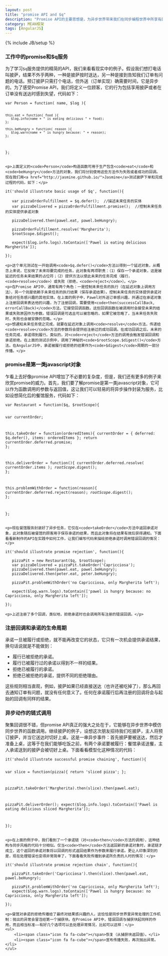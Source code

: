 ```yaml
---
layout: post
title: "promise API and $q"
description: "Promise API的主要思想是，为异步世界带来我们在同步编程世界中所享有的那些便利之处，比如链式方法调用和错误处理。AngularJS拥有非常轻量化的Promise API实现——$q服务。为数不少的AngularJS服务相当依赖promise风格的API，为了使用这些服务，需要熟悉$q。"
category: MEAN框架 
tags: [AngularJS]
---
```

{% include JB/setup %}

<div class="p-section">
	<h3>工作中的promise和$q服务</h3>
	<p>为了学习<code>$q</code>服务提供的精简的API，我们来看看现实中的例子。假设我们想打电话叫披萨，结果不外乎两种，一种是披萨按时送达，另一种是接到告知我们订单有问题的电话。预订披萨只需打个电话，但外送（订单实现）确需要时间，它是异步的。为了感受Promise API，我们将定义一位顾客，它的行为包括享用披萨或者在订单没有送达时感到失望，代码如下：</p>
<pre><code class="javascript">var Person = function( name, $log ){

	this.eat = function( food ){
	   $log.info(name + " is eating delicious " + food);
	};

	this.beHungry = function( reason ){
	   $log.warn(name + " is hungry because: " + reason);
	};

};
</code></pre>

	<p>上面定义的<code>Person</code>构造函数可用于生产包含<code>eat</code>和<code>beHungry</code>方法的对象，我们将分别使用这些方法作为失败或者成功的回调。现在我们用<a href="http://jasmine.github.io/">Jasmine</a>测试披萨下单和完成过程的代码，如下：</p>
<pre><code class="javascript">it('should illustrate basic usage of $q', function(){

   var pizzaOrderFulfillment = $q.defer();  //描述未来任务的实体
   var pizzaDelivered = pizzaOrderFulfillment.promise();  //控制未来任务的实体提供承诺对象
   
   pizzaDelivered.then(pawel.eat, pawel.beHungry);
   
   pizzaOrderFulfillment.resolve('Margherita');
   $rootScope.$digest();
   
   expect($log.info.logs).toContain(['Pawel is eating delicious Margherita']);

});
</code></pre>

	<p>这个单元测试在一开始调用<code>$q.defer()</code>方法以得到一个延迟对象，从概念上来说，它反映了未来将要完成的任务，此对象有两项职责：（1）保存一个承诺对象，这是被延迟的任务未来结果的占位符；（2）提供方法以使此未来的任务完成（履行，<code>resolve</code>）或失败（拒绝，<code>reject</code>）。</p>
	<p>在Promise API中，通常有两个角色：一是控制未来任务的执行（在延迟对象上调用方法），另一个则是依赖于未来任务的执行结果（保存承诺结果）。控制未来任务的实体提供承诺对象给对任务感兴趣的其他实体。在上面的例子中，Pawel对外送订单感兴趣，并通过在承诺对象上注册回调来表达他的兴趣，为了注册回调，需要使用<code>then(successCallBack, errorCallBack)</code>方法，它接受回调函数。这些回调函数在被调用时会接受未来的结果或失败原因作为参数。错误回调是可选且可以被忽略的，如果它被忽略了，当未来任务失败时，失败也会被安静的忽略。</p>
	<p>想通知未来任务使之完成，就要在延迟对象上调用<code>resolve</code>方法，传递给<code>resolve</code>方法的参数将会提供给注册过的成功回调。在成功回调之后，未来的任务完成，承诺得到履行。类似的，对<code>reject</code>方法的调用会触发错误回调和承诺拒绝。在上面的测试示例中，调用了神秘的<code>$rootScope.$digest()</code>方法。在AngularJS中，承诺被履行或拒绝的结果作为<code>$digest</code>周期的一部分传播。</p>
</div>

<div class="p-section">
	<h3>promise是第一类javascript对象</h3>
	<p>乍看上去好像promise API增加了不必要的复杂度，但是，我们还有更多的例子来欣赏promise的威力。首先，我们要了解promise是第一类javascript对象，它可以作为函数调用的参数与返回值，这让我们可以轻易的将异步操作封装为服务，比如设想简化后的餐馆服务，代码如下：</p>
<pre><code class="javascript">var Restaurant = function($q, $rootScope){

   var currentOrder;
   
   this.takeOrder = function(orderedItems){
      currentOrder = {
	     deferred: $q.defer(),
		 items: orderedItems
	  };
	  return currentOrder.deferred.promise;
   };
   
   this.deliverOrder = function(){
      currentOrder.deferred.resolve( currentOrder.items );
	  $rootScope.$digest();
   };
   
   this.problemWithOrder = function(reason){
      currentOrder.deferred.reject(reason);
	  $rootScope.$digest();
   };

};
</code></pre>

	<p>现在餐馆服务封装好了异步任务，它仅在<code>takeOrder</code>方法中返回承诺对象，此对象随后被餐馆的顾客用于保存承诺的结果，而且此对象将在结果有效后获得通知。下面看看新制作的API在实践中如何工作，让我们编写代码来描绘拒绝承诺时调用错误回调的情况：</p>
<pre><code class="javascript">it('should illustrate promise rejection', function(){
   
   pizzaPit = new Restaurant($q, $rootScope);
   var pizzaDelivered = pizzaPit.takeOrder('Capricciosa');
   pizzaDelivered.then(pawel.eat, pawel.beHungry);
   pizzaDelivered.then(peter.eat, peter.beHungry);
   
   pizzaPit.problemWithOrder('no Capricciosa, only Margherita left');
   
   expect($log.warn.logs).toContain(['pawel is hungry because: no Capricciosa, only Margherita left']);
   
});
</code></pre>
	<p>上述注册了多个回调，类似地，拒绝承诺时也会调用所有注册的错误回调。</p>
</div>

<div class="p-section">
	<h3>注册回调和承诺的生命周期</h3>
	<p>承诺一旦被履行或拒绝，就不能再改变它的状态，它只有一次机会提供承诺结果，换句话说就是不能做到：</p>
	<ul>
		<li><span class="icon fa fa-cube"></span>履行已被拒绝的承诺。</li>
		<li><span class="icon fa fa-cube"></span>履行已被履行过的承诺以得到不一样的结果。</li>
		<li><span class="icon fa fa-cube"></span>拒绝已被履行的承诺。</li>
		<li><span class="icon fa fa-cube"></span>拒绝已被拒绝的承诺，提供不同的拒绝理由。</li>
	</ul>
	<p>这些规则相当直观，例如，披萨如果已经直接送达（也许还被吃掉了），那么再回去通知订单有问题，就没有任何意义了。任何在承诺履行后再注册的回调将会与起始的回调有同样的结果。</p>
</div>

<div class="p-section">
	<h3>异步动作的链式调用</h3>
	<p>聚集回调很不错，但promise API真正的强大之处在于，它能够在异步世界中模仿同步世界的函数调用。继续披萨的例子，设想这次朋友招待我们吃披萨，主人将预订披萨，并当它送达时切好上桌。这是一串异步事件：首先披萨要被送达，然后才准备上桌，这等于在我们能够吃饭之前，有两个承诺要被履行：餐馆承诺送餐，主人承诺送到的披萨会被切好上桌。下面看看模型化这种情况的代码：</p>
<pre><code class="javascript">it('should illustrate successful promise chaining', function(){
   
   var slice = function(pizza){
      return 'sliced pizza';
   };
   
   pizzaPit.takeOrder('Margherita).then(slice).then(pawel.eat);
   
   pizzaPit.deliverOrder();
   expect($log.info.logs).toContain(['Pawel is eating delicious sliced Margherita']);
   
});
</code></pre>

	<p>在上面的例子中，我们看到了一个承诺链（对<code>then</code>方法的调用），这种结构与同步风格的代码十分相似。仅当<code>then</code>方法返回新的承诺对象时，承诺链才成立，这个返回的承诺对象将以回调的形式返回结果作为参数来履行承诺。更让人印象深刻的是，现在处理错误也变得非常简单了，下面看看失败传播到承诺所负责的人时的情况：</p>
<pre><code class="javascript">it('should illustrate promise rejection chain', function(){
   
   pizzaPit.takeOrder('Capricciosa').then(slice).then(pawel.eat, pawel.beHungry);
   
   pizzaPit.problemWithOrder('no Capricciosa, only Margherita left');
   expect($log.warn.logs).toContain(['Pawel is hungry because: no Capricciosa, only Margherita left']);
   
});
</code></pre>

	<p>餐馆对承诺的拒绝传播给了最终对结果感兴趣的人，这恰恰是同步世界里异常处理的工作机制：抛出的异常会冒泡给第一个捕获块。在Promise API中，错误回调与捕获块起同样的作用，而且相当标准——有好几个选项可以去处理异常情况，比如可以这样：</p>
	<ul>
		<li><span class="icon fa fa-cube"></span>恢复（从捕获块返回值）。</li>
		<li><span class="icon fa fa-cube"></span>宣布传播失败，再次抛出异常。</li>
	</ul>
</div>

